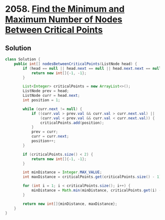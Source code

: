 # 2058. [Find the Minimum and Maximum Number of Nodes Between Critical Points](https://leetcode.com/problems/find-the-minimum-and-maximum-number-of-nodes-between-critical-points/?envType=daily-question&envId=2024-07-05)

## Solution

```java
class Solution {
    public int[] nodesBetweenCriticalPoints(ListNode head) {
        if (head == null || head.next == null || head.next.next == null) {
            return new int[]{-1, -1};
        }

        List<Integer> criticalPoints = new ArrayList<>();
        ListNode prev = head;
        ListNode curr = head.next;
        int position = 1;

        while (curr.next != null) {
            if ((curr.val > prev.val && curr.val > curr.next.val) ||
                (curr.val < prev.val && curr.val < curr.next.val)) {
                criticalPoints.add(position);
            }
            prev = curr;
            curr = curr.next;
            position++;
        }

        if (criticalPoints.size() < 2) {
            return new int[]{-1, -1};
        }

        int minDistance = Integer.MAX_VALUE;
        int maxDistance = criticalPoints.get(criticalPoints.size() - 1) - criticalPoints.get(0);

        for (int i = 1; i < criticalPoints.size(); i++) {
            minDistance = Math.min(minDistance, criticalPoints.get(i) - criticalPoints.get(i - 1));
        }

        return new int[]{minDistance, maxDistance};
    }
}
```
